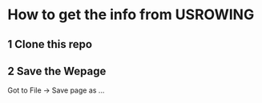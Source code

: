 # How to get the info from USROWING

## 1 Clone this repo

## 2 Save the Wepage
Got to File -> Save page as ...

